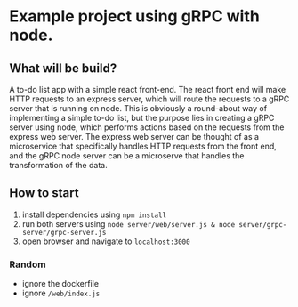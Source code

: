 # Example project using gRPC with node.

## What will be build?

A to-do list app with a simple react front-end. The react front end will make HTTP requests to an express server, which will route the requests to a gRPC server that is running on node. This is obviously a round-about way of implementing a simple to-do list, but the purpose lies in creating a gRPC server using node, which performs actions based on the requests from the express web server. The express web server can be thought of as a microservice that specifically handles HTTP requests from the front end, and the gRPC node server can be a microserve that handles the transformation of the data.

## How to start

1. install dependencies using `npm install`
2. run both servers using `node server/web/server.js & node server/grpc-server/grpc-server.js`
3. open browser and navigate to `localhost:3000`

### Random

- ignore the dockerfile
- ignore `/web/index.js`
